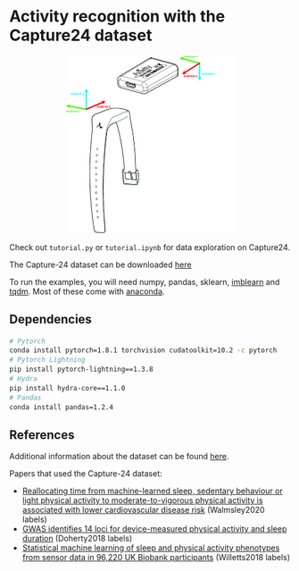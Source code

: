# Activity recognition with the Capture24 dataset

<p align="center">
<img src="wrist_accelerometer.jpg" width="300"/>
</p>

Check out `tutorial.py` or `tutorial.ipynb` for data exploration on Capture24.

The Capture-24 dataset can be downloaded [here](https://ora.ox.ac.uk/objects/uuid:92650814-a209-4607-9fb5-921eab761c11)

To run the examples, you will need numpy, pandas, sklearn, [imblearn](https://pypi.org/project/imblearn/) and [tqdm](https://pypi.org/project/tqdm/). Most of these come with [anaconda](https://www.anaconda.com/products/individual).


## Dependencies

```bash
# Pytorch
conda install pytorch=1.8.1 torchvision cudatoolkit=10.2 -c pytorch
# Pytorch Lightning
pip install pytorch-lightning==1.3.8
# Hydra
pip install hydra-core==1.1.0
# Pandas
conda install pandas=1.2.4
```

## References

Additional information about the dataset can be found [here](https://github.com/activityMonitoring/capture24_neurips/tree/master/data_info).

Papers that used the Capture-24 dataset:
- [Reallocating time from machine-learned sleep, sedentary behaviour or
light physical activity to moderate-to-vigorous physical activity is
associated with lower cardiovascular disease
risk](https://www.medrxiv.org/content/10.1101/2020.11.10.20227769v2.full?versioned=true)
(Walmsley2020 labels)
- [GWAS identifies 14 loci for device-measured
physical activity and sleep
duration](https://www.nature.com/articles/s41467-018-07743-4)
(Doherty2018 labels)
- [Statistical machine learning of sleep and physical activity phenotypes
from sensor data in 96,220 UK Biobank
participants](https://www.nature.com/articles/s41598-018-26174-1)
(Willetts2018 labels)
